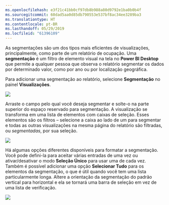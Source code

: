 ```yaml
---
ms.openlocfilehash: e3f21c41bb0cf97db8b988a80d9792e1ba0b0b4f
ms.sourcegitcommit: 60dad5aa0d85db790553e537bf8ac34ee3289ba3
ms.translationtype: HT
ms.contentlocale: pt-BR
ms.lasthandoff: 05/29/2019
ms.locfileid: "61396109"
---
```

As segmentações são um dos tipos mais eficientes de visualizações, principalmente, como parte de um relatório de ocupação. Uma **segmentação** é um filtro de elemento visual na tela no **Power BI Desktop** que permite a qualquer pessoa que observa o relatório segmentar os dados por determinado valor, como por ano ou por localização geográfica.

Para adicionar uma segmentação ao relatório, selecione **Segmentação** no painel **Visualizações**.

![](media/3-4-create-slicers/3-4_1.png)

Arraste o campo pelo qual você deseja segmentar e solte-o na parte superior do espaço reservado para segmentação. A visualização se transforma em uma lista de elementos com caixas de seleção. Esses elementos são os filtros – selecione a caixa ao lado de um para segmentar e todas as outras visualizações na mesma página do relatório são filtradas, ou *segmentadas*, por sua seleção.

![](media/3-4-create-slicers/3-4_2.png)

Há algumas opções diferentes disponíveis para formatar a segmentação. Você pode defini-la para aceitar várias entradas de uma vez ou ativar/desativar o modo **Seleção Único** para usar uma de cada vez. Também é possível adicionar uma opção **Selecionar Tudo** para os elementos da segmentação, o que é útil quando você tem uma lista particularmente longa. Altere a orientação da segmentação do padrão vertical para horizontal e ela se tornará uma barra de seleção em vez de uma lista de verificação.

![](media/3-4-create-slicers/3-4_3.png)

